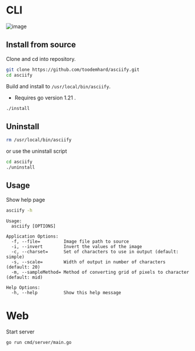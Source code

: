 # CLI
![image](https://github.com/toodemhard/asciify/assets/100080774/5e5ae4da-b17d-468b-b326-827f8872d6e7)

## Install from source
Clone and cd into repository.
```sh
git clone https://github.com/toodemhard/asciify.git
cd asciify
```
Build and install to `/usr/local/bin/asciify`.
- Requires go version 1.21 .
```sh
./install
```

## Uninstall
```sh
rm /usr/local/bin/asciify
```
or use the uninstall script
```sh
cd asciify
./uninstall
```

## Usage
Show help page
```sh
asciify -h
```
```
Usage:
  asciify [OPTIONS]

Application Options:
  -f, --file=         Image file path to source
  -i, --invert        Invert the values of the image
  -c, --charset=      Set of characters to use in output (default: simple)
  -s, --scale=        Width of output in number of characters (default: 20)
  -m, --sampleMethod= Method of converting grid of pixels to character (default: mid)

Help Options:
  -h, --help          Show this help message
```

# Web
Start server
```sh
go run cmd/server/main.go
```
